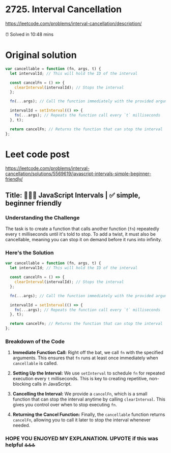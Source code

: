 # 2725. Interval Cancellation

https://leetcode.com/problems/interval-cancellation/description/
</br></br>
⏰ Solved in 10:48 mins

# Original solution

```js
var cancellable = function (fn, args, t) {
  let intervalId; // This will hold the ID of the interval

  const cancelFn = () => {
    clearInterval(intervalId); // Stops the interval
  };

  fn(...args); // Call the function immediately with the provided arguments

  intervalId = setInterval(() => {
    fn(...args); // Repeats the function call every `t` milliseconds
  }, t);

  return cancelFn; // Returns the function that can stop the interval
};
```

# Leet code post

https://leetcode.com/problems/interval-cancellation/solutions/5569619/javascript-intervals-simple-beginner-friendly/

## Title: 🤙😚🤘 JavaScript Intervals | ✅ simple, beginner friendly

### Understanding the Challenge

The task is to create a function that calls another function (`fn`) repeatedly every `t` milliseconds until it's told to stop. To add a twist, it must also be cancellable, meaning you can stop it on demand before it runs into infinity.

### Here's the Solution

```javascript
var cancellable = function (fn, args, t) {
  let intervalId; // This will hold the ID of the interval

  const cancelFn = () => {
    clearInterval(intervalId); // Stops the interval
  };

  fn(...args); // Call the function immediately with the provided arguments

  intervalId = setInterval(() => {
    fn(...args); // Repeats the function call every `t` milliseconds
  }, t);

  return cancelFn; // Returns the function that can stop the interval
};
```

### Breakdown of the Code

1. **Immediate Function Call:** Right off the bat, we call `fn` with the specified arguments. This ensures that `fn` runs at least once immediately when `cancellable` is called.

2. **Setting Up the Interval:** We use `setInterval` to schedule `fn` for repeated execution every `t` milliseconds. This is key to creating repetitive, non-blocking calls in JavaScript.

3. **Cancelling the Interval:** We provide a `cancelFn`, which is a small function that can stop the interval anytime by calling `clearInterval`. This gives you control over when to stop executing `fn`.

4. **Returning the Cancel Function:** Finally, the `cancellable` function returns `cancelFn`, allowing you to call it later to stop the interval whenever needed.

### HOPE YOU ENJOYED MY EXPLANATION. UPVOTE if this was helpful 🔝🔝🔝
